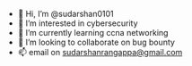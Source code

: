 - 👋 Hi, I’m @sudarshan0101
- 👀 I’m interested in cybersecurity
- 🌱 I’m currently learning ccna networking
- 💞️ I’m looking to collaborate on bug bounty
- 📫 email on sudarshanrangappa@gmail.com

<!---
sudarshan0101/sudarshan0101 is a ✨ special ✨ repository because its `README.md` (this file) appears on your GitHub profile.
You can click the Preview link to take a look at your changes.
--->
